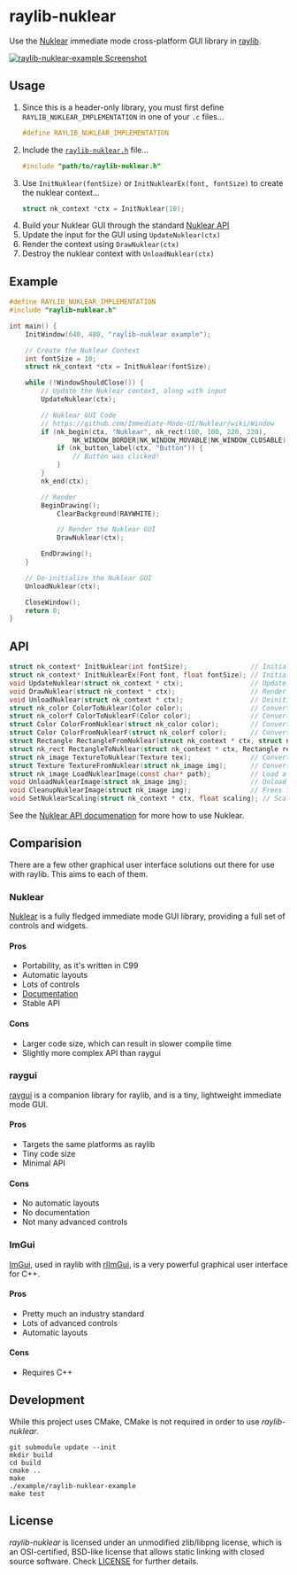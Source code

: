# raylib-nuklear

Use the [Nuklear](https://github.com/Immediate-Mode-UI/Nuklear) immediate mode cross-platform GUI library in [raylib](https://www.raylib.com/).

[![raylib-nuklear-example Screenshot](examples/raylib-nuklear-example.png)](examples)

## Usage

1. Since this is a header-only library, you must first define `RAYLIB_NUKLEAR_IMPLEMENTATION` in one of your `.c` files...
    ``` c
    #define RAYLIB_NUKLEAR_IMPLEMENTATION
    ```
2. Include the [`raylib-nuklear.h`](include/raylib-nuklear.h) file...
    ``` c
    #include "path/to/raylib-nuklear.h"
    ```
3. Use `InitNuklear(fontSize)` or `InitNuklearEx(font, fontSize)` to create the nuklear context...
    ``` c
    struct nk_context *ctx = InitNuklear(10);
    ```
4. Build your Nuklear GUI through the standard [Nuklear API](https://github.com/Immediate-Mode-UI/Nuklear/wiki/Window)
5. Update the input for the GUI using `UpdateNuklear(ctx)`
6. Render the context using `DrawNuklear(ctx)`
7. Destroy the nuklear context with `UnloadNuklear(ctx)`

## Example

``` c
#define RAYLIB_NUKLEAR_IMPLEMENTATION
#include "raylib-nuklear.h"

int main() {
    InitWindow(640, 480, "raylib-nuklear example");

    // Create the Nuklear Context
    int fontSize = 10;
    struct nk_context *ctx = InitNuklear(fontSize);

    while (!WindowShouldClose()) {
        // Update the Nuklear context, along with input
        UpdateNuklear(ctx);

        // Nuklear GUI Code
        // https://github.com/Immediate-Mode-UI/Nuklear/wiki/Window
        if (nk_begin(ctx, "Nuklear", nk_rect(100, 100, 220, 220),
                NK_WINDOW_BORDER|NK_WINDOW_MOVABLE|NK_WINDOW_CLOSABLE)) {
            if (nk_button_label(ctx, "Button")) {
                // Button was clicked!
            }
        }
        nk_end(ctx);

        // Render
        BeginDrawing();
            ClearBackground(RAYWHITE);

            // Render the Nuklear GUI
            DrawNuklear(ctx);

        EndDrawing();
    }

    // De-initialize the Nuklear GUI
    UnloadNuklear(ctx);

    CloseWindow();
    return 0;
}
```

## API

``` c
struct nk_context* InitNuklear(int fontSize);                // Initialize the Nuklear GUI context
struct nk_context* InitNuklearEx(Font font, float fontSize); // Initialize the Nuklear GUI context, with a custom font
void UpdateNuklear(struct nk_context * ctx);                 // Update the input state and internal components for Nuklear
void DrawNuklear(struct nk_context * ctx);                   // Render the Nuklear GUI on the screen
void UnloadNuklear(struct nk_context * ctx);                 // Deinitialize the Nuklear context
struct nk_color ColorToNuklear(Color color);                 // Convert a raylib Color to a Nuklear color object
struct nk_colorf ColorToNuklearF(Color color);               // Convert a raylib Color to a Nuklear floating color
struct Color ColorFromNuklear(struct nk_color color);        // Convert a Nuklear color to a raylib Color
struct Color ColorFromNuklearF(struct nk_colorf color);      // Convert a Nuklear floating color to a raylib Color
struct Rectangle RectangleFromNuklear(struct nk_context * ctx, struct nk_rect rect); // Convert a Nuklear rectangle to a raylib Rectangle
struct nk_rect RectangleToNuklear(struct nk_context * ctx, Rectangle rect); // Convert a raylib Rectangle to a Nuklear Rectangle
struct nk_image TextureToNuklear(Texture tex);               // Convert a raylib Texture to A Nuklear image
struct Texture TextureFromNuklear(struct nk_image img);      // Convert a Nuklear image to a raylib Texture
struct nk_image LoadNuklearImage(const char* path);          // Load a Nuklear image
void UnloadNuklearImage(struct nk_image img);                // Unload a Nuklear image. And free its data
void CleanupNuklearImage(struct nk_image img);               // Frees the data stored by the Nuklear image
void SetNuklearScaling(struct nk_context * ctx, float scaling); // Scale the graphical user interface larger or smaller (1 is the default)
```

See the [Nuklear API documenation](https://immediate-mode-ui.github.io/Nuklear/doc/nuklear.html) for more how to use Nuklear.

## Comparision

There are a few other graphical user interface solutions out there for use with raylib. This aims to each of them.

### Nuklear

[Nuklear](https://github.com/Immediate-Mode-UI/Nuklear) is a fully fledged immediate mode GUI library, providing a full set of controls and widgets.

#### Pros

- Portability, as it's written in C99 
- Automatic layouts
- Lots of controls
- [Documentation](https://immediate-mode-ui.github.io/Nuklear/doc/index.html)
- Stable API

#### Cons

- Larger code size, which can result in slower compile time
- Slightly more complex API than raygui

### raygui

[raygui](https://github.com/raysan5/raygui) is a companion library for raylib, and is a tiny, lightweight immediate mode GUI. 

#### Pros

- Targets the same platforms as raylib
- Tiny code size
- Minimal API

#### Cons

- No automatic layouts
- No documentation
- Not many advanced controls

### ImGui

[ImGui](https://github.com/ocornut/imgui), used in raylib with [rlImGui](https://github.com/raylib-extras/rlImGui), is a very powerful graphical user interface for C++.

#### Pros

- Pretty much an industry standard
- Lots of advanced controls
- Automatic layouts

#### Cons

- Requires C++

## Development

While this project uses CMake, CMake is not required in order to use *raylib-nuklear*.

```
git submodule update --init
mkdir build
cd build
cmake ..
make
./example/raylib-nuklear-example
make test
```

## License

*raylib-nuklear* is licensed under an unmodified zlib/libpng license, which is an OSI-certified, BSD-like license that allows static linking with closed source software. Check [LICENSE](LICENSE) for further details.

